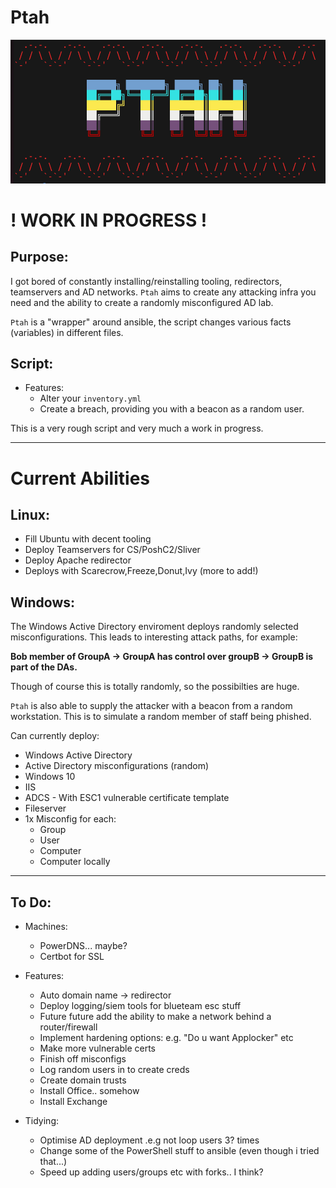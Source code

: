 # Ptah
<p align="center" title="Hi">  <img src="images/logo.png" /> </p>

# ! WORK IN PROGRESS !
## Purpose:
I got bored of constantly installing/reinstalling tooling, redirectors, teamservers and AD networks. `Ptah` aims to create any attacking infra you need and the ability to create a randomly misconfigured AD lab.

`Ptah` is a "wrapper" around ansible, the script changes various facts (variables) in different files.

## Script:
- Features:
    - Alter your `inventory.yml`
    - Create a breach, providing you with a beacon as a random user.

This is a very rough script and very much a work in progress.

---
# Current Abilities
## Linux:
- Fill Ubuntu with decent tooling
- Deploy Teamservers for CS/PoshC2/Sliver
- Deploy Apache redirector
- Deploys with Scarecrow,Freeze,Donut,Ivy (more to add!)

## Windows:
The Windows Active Directory enviroment deploys randomly selected misconfigurations. This leads to interesting attack paths, for example:

**Bob member of GroupA -> GroupA has control over groupB -> GroupB is part of the DAs.**

Though of course this is totally randomly, so the possibilties are huge.

`Ptah` is also able to supply the attacker with a beacon from a random workstation. This is to simulate a random member of staff being phished.

Can currently deploy:
- Windows Active Directory
- Active Directory misconfigurations (random)
- Windows 10 
- IIS
- ADCS - With ESC1 vulnerable certificate template
- Fileserver
- 1x Misconfig for each:
    - Group
    - User
    - Computer
    - Computer locally

---
## To Do:
- Machines:
    - PowerDNS... maybe?
    - Certbot for SSL
- Features:
    - Auto domain name -> redirector
    - Deploy logging/siem tools for blueteam esc stuff
    - Future future add the ability to make a network behind a router/firewall
    - Implement hardening options: e.g. "Do u want Applocker" etc
    - Make more vulnerable certs
    - Finish off misconfigs
    - Log random users in to create creds
    - Create domain trusts
    - Install Office.. somehow
    - Install Exchange

- Tidying:
    - Optimise AD deployment .e.g not loop users 3? times
    - Change some of the PowerShell stuff to ansible (even though i tried that...)
    - Speed up adding users/groups etc with forks.. I think?






